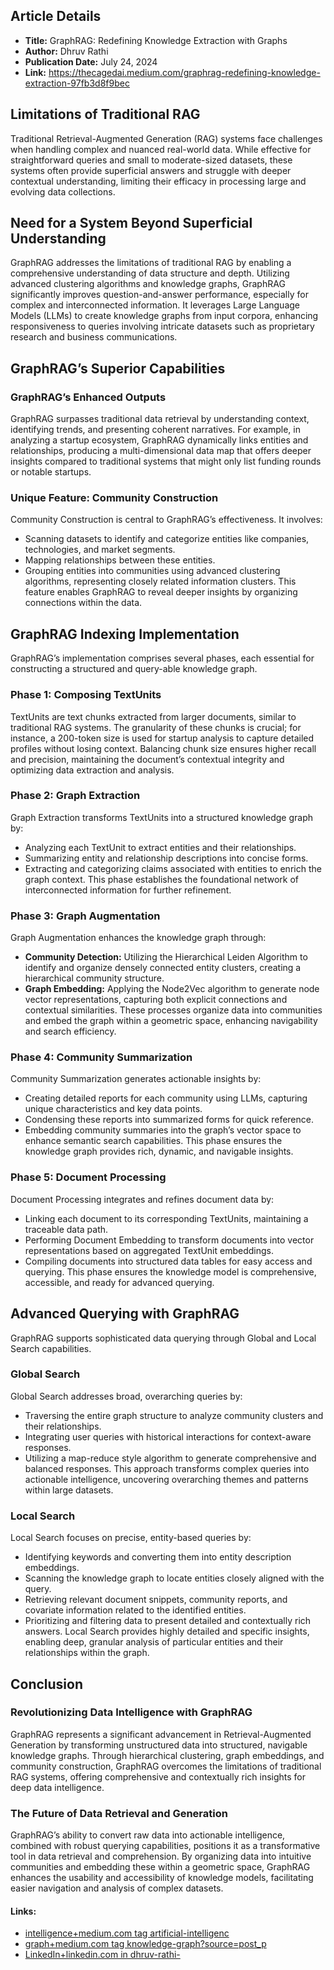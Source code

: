 ## Article Details
- **Title:** GraphRAG: Redefining Knowledge Extraction with Graphs
- **Author:** Dhruv Rathi
- **Publication Date:** July 24, 2024
- **Link:** https://thecagedai.medium.com/graphrag-redefining-knowledge-extraction-97fb3d8f9bec
## Limitations of Traditional RAG
Traditional Retrieval-Augmented Generation (RAG) systems face challenges when handling complex and nuanced real-world data. While effective for straightforward queries and small to moderate-sized datasets, these systems often provide superficial answers and struggle with deeper contextual understanding, limiting their efficacy in processing large and evolving data collections.
## Need for a System Beyond Superficial Understanding
GraphRAG addresses the limitations of traditional RAG by enabling a comprehensive understanding of data structure and depth. Utilizing advanced clustering algorithms and knowledge graphs, GraphRAG significantly improves question-and-answer performance, especially for complex and interconnected information. It leverages Large Language Models (LLMs) to create knowledge graphs from input corpora, enhancing responsiveness to queries involving intricate datasets such as proprietary research and business communications.
## GraphRAG’s Superior Capabilities
### GraphRAG’s Enhanced Outputs
GraphRAG surpasses traditional data retrieval by understanding context, identifying trends, and presenting coherent narratives. For example, in analyzing a startup ecosystem, GraphRAG dynamically links entities and relationships, producing a multi-dimensional data map that offers deeper insights compared to traditional systems that might only list funding rounds or notable startups.
### Unique Feature: Community Construction
Community Construction is central to GraphRAG’s effectiveness. It involves:
- Scanning datasets to identify and categorize entities like companies, technologies, and market segments.
- Mapping relationships between these entities.
- Grouping entities into communities using advanced clustering algorithms, representing closely related information clusters.
This feature enables GraphRAG to reveal deeper insights by organizing connections within the data.
## GraphRAG Indexing Implementation
GraphRAG’s implementation comprises several phases, each essential for constructing a structured and query-able knowledge graph.
### Phase 1: Composing TextUnits
TextUnits are text chunks extracted from larger documents, similar to traditional RAG systems. The granularity of these chunks is crucial; for instance, a 200-token size is used for startup analysis to capture detailed profiles without losing context. Balancing chunk size ensures higher recall and precision, maintaining the document’s contextual integrity and optimizing data extraction and analysis.
### Phase 2: Graph Extraction
Graph Extraction transforms TextUnits into a structured knowledge graph by:
- Analyzing each TextUnit to extract entities and their relationships.
- Summarizing entity and relationship descriptions into concise forms.
- Extracting and categorizing claims associated with entities to enrich the graph context.
This phase establishes the foundational network of interconnected information for further refinement.
### Phase 3: Graph Augmentation
Graph Augmentation enhances the knowledge graph through:
- **Community Detection:** Utilizing the Hierarchical Leiden Algorithm to identify and organize densely connected entity clusters, creating a hierarchical community structure.
- **Graph Embedding:** Applying the Node2Vec algorithm to generate node vector representations, capturing both explicit connections and contextual similarities.
These processes organize data into communities and embed the graph within a geometric space, enhancing navigability and search efficiency.
### Phase 4: Community Summarization
Community Summarization generates actionable insights by:
- Creating detailed reports for each community using LLMs, capturing unique characteristics and key data points.
- Condensing these reports into summarized forms for quick reference.
- Embedding community summaries into the graph’s vector space to enhance semantic search capabilities.
This phase ensures the knowledge graph provides rich, dynamic, and navigable insights.
### Phase 5: Document Processing
Document Processing integrates and refines document data by:
- Linking each document to its corresponding TextUnits, maintaining a traceable data path.
- Performing Document Embedding to transform documents into vector representations based on aggregated TextUnit embeddings.
- Compiling documents into structured data tables for easy access and querying.
This phase ensures the knowledge model is comprehensive, accessible, and ready for advanced querying.
## Advanced Querying with GraphRAG
GraphRAG supports sophisticated data querying through Global and Local Search capabilities.
### Global Search
Global Search addresses broad, overarching queries by:
- Traversing the entire graph structure to analyze community clusters and their relationships.
- Integrating user queries with historical interactions for context-aware responses.
- Utilizing a map-reduce style algorithm to generate comprehensive and balanced responses.
This approach transforms complex queries into actionable intelligence, uncovering overarching themes and patterns within large datasets.
### Local Search
Local Search focuses on precise, entity-based queries by:
- Identifying keywords and converting them into entity description embeddings.
- Scanning the knowledge graph to locate entities closely aligned with the query.
- Retrieving relevant document snippets, community reports, and covariate information related to the identified entities.
- Prioritizing and filtering data to present detailed and contextually rich answers.
Local Search provides highly detailed and specific insights, enabling deep, granular analysis of particular entities and their relationships within the graph.
## Conclusion
### Revolutionizing Data Intelligence with GraphRAG
GraphRAG represents a significant advancement in Retrieval-Augmented Generation by transforming unstructured data into structured, navigable knowledge graphs. Through hierarchical clustering, graph embeddings, and community construction, GraphRAG overcomes the limitations of traditional RAG systems, offering comprehensive and contextually rich insights for deep data intelligence.
### The Future of Data Retrieval and Generation
GraphRAG’s ability to convert raw data into actionable intelligence, combined with robust querying capabilities, positions it as a transformative tool in data retrieval and comprehension. By organizing data into intuitive communities and embedding these within a geometric space, GraphRAG enhances the usability and accessibility of knowledge models, facilitating easier navigation and analysis of complex datasets.
#### Links:
  - [intelligence+medium.com tag artificial-intelligenc](https://medium.com/tag/artificial-intelligence?source=post_page-----97fb3d8f9bec--------------------------------)
  - [graph+medium.com tag knowledge-graph?source=post_p](https://medium.com/tag/knowledge-graph?source=post_page-----97fb3d8f9bec--------------------------------)
  - [LinkedIn+linkedin.com in dhruv-rathi-](https://linkedin.com/in/dhruv-rathi-)